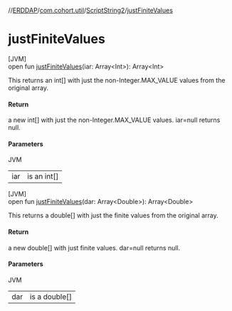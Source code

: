 //[ERDDAP](../../../index.md)/[com.cohort.util](../index.md)/[ScriptString2](index.md)/[justFiniteValues](just-finite-values.md)

# justFiniteValues

[JVM]\
open fun [justFiniteValues](just-finite-values.md)(iar: Array&lt;Int&gt;): Array&lt;Int&gt;

This returns an int[] with just the non-Integer.MAX_VALUE values from the original array.

#### Return

a new int[] with just the non-Integer.MAX_VALUE values. iar=null returns null.

#### Parameters

JVM

| | |
|---|---|
| iar | is an int[] |

[JVM]\
open fun [justFiniteValues](just-finite-values.md)(dar: Array&lt;Double&gt;): Array&lt;Double&gt;

This returns a double[] with just the finite values from the original array.

#### Return

a new double[] with just finite values. dar=null returns null.

#### Parameters

JVM

| | |
|---|---|
| dar | is a double[] |